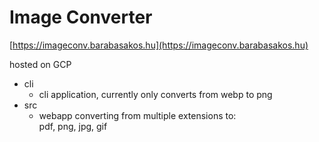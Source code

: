 # Image Converter

[https://imageconv.barabasakos.hu](https://imageconv.barabasakos.hu)

hosted on GCP

- cli
  - cli application, currently only converts from webp to png
- src
  - webapp converting from multiple extensions to:  
    pdf, png, jpg, gif
